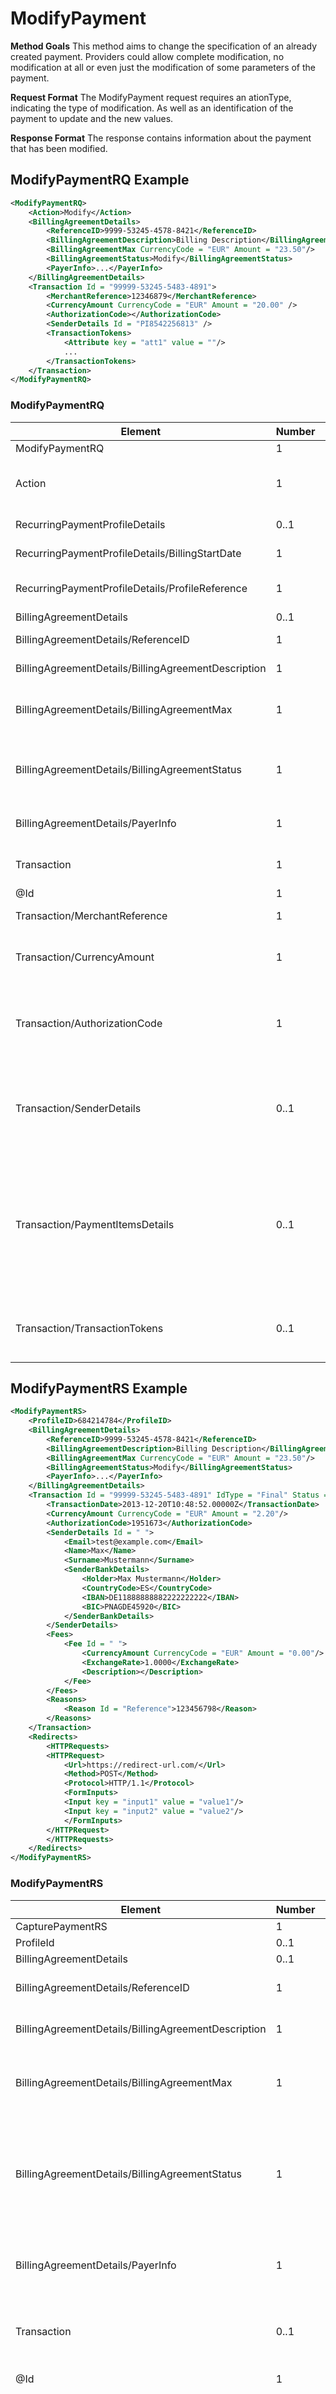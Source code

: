 # ModifyPayment

**Method Goals**
This method aims to change the specification of an already created payment. Providers could allow complete modification, no modification at all or even just the modification of some parameters of the payment.

**Request Format**
The ModifyPayment request requires an ationType, indicating the type of modification. As well as an identification of the payment to update and the new values.

**Response Format**
The response contains information about the payment that has been modified.

## ModifyPaymentRQ Example

~~~xml
<ModifyPaymentRQ>
    <Action>Modify</Action>
    <BillingAgreementDetails>
        <ReferenceID>9999-53245-4578-8421</ReferenceID>
        <BillingAgreementDescription>Billing Description</BillingAgreementDescription>
        <BillingAgreementMax CurrencyCode = "EUR" Amount = "23.50"/>
        <BillingAgreementStatus>Modify</BillingAgreementStatus>
        <PayerInfo>...</PayerInfo>
    </BillingAgreementDetails>
    <Transaction Id = "99999-53245-5483-4891">
        <MerchantReference>12346879</MerchantReference>
        <CurrencyAmount CurrencyCode = "EUR" Amount = "20.00" />
        <AuthorizationCode></AuthorizationCode>
        <SenderDetails Id = "PI8542256813" />
        <TransactionTokens>
            <Attribute key = "att1" value = ""/>
            ...
        </TransactionTokens>
    </Transaction>
</ModifyPaymentRQ>
~~~

### ModifyPaymentRQ


|Element|Number|Type|Description|
| -----| ----- | ----- | ----- |
|ModifyPaymentRQ|1| | Root node.|
|Action |1| String | Type of update, its values can be: "Modify", "Cancel", "Update", "Reactivate"|
|RecurringPaymentProfileDetails |0..1|  | Information used for recurring payments |
|RecurringPaymentProfileDetails/BillingStartDate |1| DateTime | Date when billing for this profile begins|
|RecurringPaymentProfileDetails/ProfileReference |1| String | Merchants own unique reference or invoice number|
|BillingAgreementDetails |0..1|  |  |
|BillingAgreementDetails/ReferenceID |1|  | Id of the billing agreement|
|BillingAgreementDetails/BillingAgreementDescription |1| | Description of the billing agreement |
|BillingAgreementDetails/BillingAgreementMax |1| CurrencyAmount | Maximum value allowed by the agreement. See [common elements](../common-elements/#CurrencyAmount)|
|BillingAgreementDetails/BillingAgreementStatus |1| string | Action to be applied to the billig agreement, valid values are "Modify", "Cancel", "Update", Reactivate" |
|BillingAgreementDetails/PayerInfo |1| SenderDetails | Information about the payer. See [common elements](../common-elements/#SenderDetails). |
|Transaction|1| | Contains information about the payment transaction to modify. |
|@Id|1| String | Transaction identifier. |
|Transaction/MerchantReference|1| String | Payment reference in the merchants system. |
|Transaction/CurrencyAmount|1| CurrencyAmount | Contains the new amount for the payment. See [common elements](../common-elements/#CurrencyAmount)|
|Transaction/AuthorizationCode|1| String | Contains the Authorization Code of the transaction. Necesary if returned in the ProcessNotificationRS. |
|Transaction/SenderDetails|0..1|SenderDetails| Contains information about the payment sender. Necesary if returned in the ProcessNotificationRS. See [common elements](../common-elements/#SenderDetails). |
|Transaction/PaymentItemsDetails|0..1|PaymentItemsDetails| Contains a list of items that are related to this payment. This items are add to the transaction information if the provider admits it, check StaticConfiguration. See [common elements](../common-elements/#PaymentItemsDetails). |
|Transaction/TransactionTokens|0..1|TransactionTokens|List of elements with additional data without specific place on the RQ. See [common elements](../common-elements/#TransactionTokens).|

## ModifyPaymentRS Example

~~~xml
<ModifyPaymentRS>
    <ProfileID>684214784</ProfileID>
    <BillingAgreementDetails>
        <ReferenceID>9999-53245-4578-8421</ReferenceID>
        <BillingAgreementDescription>Billing Description</BillingAgreementDescription>
        <BillingAgreementMax CurrencyCode = "EUR" Amount = "23.50"/>
        <BillingAgreementStatus>Modify</BillingAgreementStatus>
        <PayerInfo>...</PayerInfo>
    </BillingAgreementDetails>
    <Transaction Id = "99999-53245-5483-4891" IdType = "Final" Status = "Success" StatusDescription = "credited">
        <TransactionDate>2013-12-20T10:48:52.00000Z</TransactionDate>
        <CurrencyAmount CurrencyCode = "EUR" Amount = "2.20"/>
        <AuthorizationCode>1951673</AuthorizationCode>
        <SenderDetails Id = " ">
            <Email>test@example.com</Email>
            <Name>Max</Name>
            <Surname>Mustermann</Surname>
            <SenderBankDetails>
                <Holder>Max Mustermann</Holder>
                <CountryCode>ES</CountryCode>
                <IBAN>DE11888888882222222222</IBAN>
                <BIC>PNAGDE45920</BIC>
            </SenderBankDetails>
        </SenderDetails>
        <Fees>
            <Fee Id = " ">
                <CurrencyAmount CurrencyCode = "EUR" Amount = "0.00"/>
                <ExchangeRate>1.0000</ExchangeRate>
                <Description></Description>
            </Fee>
        </Fees>
        <Reasons>
            <Reason Id = "Reference">123456798</Reason>
        </Reasons>
    </Transaction>
    <Redirects>
        <HTTPRequests>
        <HTTPRequest>
            <Url>https://redirect-url.com/</Url>
            <Method>POST</Method>
            <Protocol>HTTP/1.1</Protocol>
            <FormInputs>
            <Input key = "input1" value = "value1"/>
            <Input key = "input2" value = "value2"/>
            </FormInputs>
        </HTTPRequest>
        </HTTPRequests>
    </Redirects>
</ModifyPaymentRS>
~~~

### ModifyPaymentRS


|Element|Number|Type|Description|
| -----| ----- | ----- | ----- |
|CapturePaymentRS|1| | Root node.|
|ProfileId |0..1| String |  |
|BillingAgreementDetails |0..1|  |  |
|BillingAgreementDetails/ReferenceID |1| String | Id of the billing agreement|
|BillingAgreementDetails/BillingAgreementDescription |1| String | Description of the billing agreement |
|BillingAgreementDetails/BillingAgreementMax |1| CurrencyAmount | Maximum value it will be paid. See [common elements](../common-elements/#CurrencyAmount)|
|BillingAgreementDetails/BillingAgreementStatus |1| string | Action to be applied to the billig agreement, valid values are "Modify", "Cancel", "Update", Reactivate" |
|BillingAgreementDetails/PayerInfo |1| SenderDetails | Information about the payer. See [common elements](../common-elements/#SenderDetails). |
|Transaction|0..1|  | Contains information about the payment transaction. |
|@Id|1| String | Transaction identifier. |
|@IdType|1| String | Transaction Id type (possible values: "Expirable" or "Final"). If "Final", the transaction id will not change. If "Expirable", the transaction id returned is only valid until the ExpiryDate. |
|@ExpiryDate|0..1| DateTime | Transaction id expiration date. Only returned if IdType = Expirable. |
|@Status|1| String | Transaction status (possible value: "Success" or "Unknown"). |
|@StatusDescription|0..1| String | Additional information about the transaction status. |
|Transaction/TransactionDate|0..1| DateTime | Transaction date. |
|Transaction/CurrencyAmount|0..1|CurrencyAmount| Contains the currency and the amount of the transaction. See [common elements](../common-elements/#CurrencyAmount)|
|Transaction/AuthorizationCode|0..1| String | Contains the Authorization Code of the transaction. |
|Transaction/SenderDetails|0..1| SenderDetails | Contains information about the payment sender. See [common elements](../common-elements/#SenderDetails). |
|Transaction/Fees|0..1| Fees | Contains information about the transaction fees. See [common elements](../common-elements/#Fees)|
|Transaction/Reasons|0..1| Reasons | Reasons of the payment. This reasons are add to the transaction information if the provider admits it. See [common elements](../common-elements/#Reasons)|
|Redirects |0..1| Redirects | Information about where to redirect the user if needed. See [common elements](../common-elements/#Redirects)|
